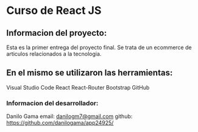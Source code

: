 # Curso de React JS

## Informacion del proyecto:

Esta es la primer entrega del proyecto final.
Se trata de un ecommerce de articulos relacionados a la tecnologia.

## En el mismo se utilizaron las herramientas:

Visual Studio Code
React
React-Router
Bootstrap
GitHub

### Informacion del desarrollador:

Danilo Gama
email: danilogm7@gmail.com
github: https://github.com/danilogama/app24925/